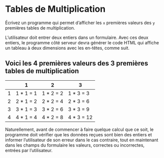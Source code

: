 # Tables de Multiplication

Écrivez un programme qui permet d’afficher les `x` premières valeurs des `y` premières tables de multiplication.

L’utilisateur doit entrer deux entiers dans un formulaire. Avec ces deux entiers, le programme côté serveur devra générer le code HTML qui affiche un tableau à deux dimensions avec les en-têtes, comme suit.



## Voici les 4 premières valeurs des 3 premières tables de multiplication

|      | 1         | 2         | 3          |
| ---- | --------- | --------- | ---------- |
| 1    | 1 * 1 = 1 | 1 * 2 = 2 | 1 * 3 = 3  |
| 2    | 2 * 1 = 2 | 2 * 2 = 4 | 2 * 3 = 6  |
| 3    | 3 * 1 = 3 | 3 * 2 = 6 | 3 * 3 = 9  |
| 4    | 4 * 1 = 4 | 4 * 2 = 8 | 4 * 3 = 12 |



Naturellement, avant de commencer à faire quelque calcul que ce soit, le programme doit vérifier que les données reçues sont bien des entiers et informer l’utilisateur de son erreur dans le cas contraire, tout en maintenant dans les champs du formulaire les valeurs, correctes ou incorrectes, entrées par l’utilisateur.